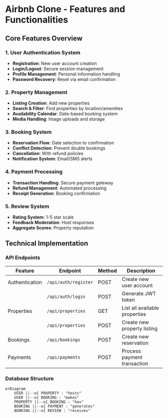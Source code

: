 # Airbnb Clone - Features and Functionalities

## Core Features Overview

### 1. User Authentication System
- **Registration**: New user account creation
- **Login/Logout**: Secure session management
- **Profile Management**: Personal information handling
- **Password Recovery**: Reset via email confirmation

### 2. Property Management
- **Listing Creation**: Add new properties
- **Search & Filter**: Find properties by location/amenities
- **Availability Calendar**: Date-based booking system
- **Media Handling**: Image uploads and storage

### 3. Booking System
- **Reservation Flow**: Date selection to confirmation
- **Conflict Detection**: Prevent double bookings
- **Cancellation**: With refund policies
- **Notification System**: Email/SMS alerts

### 4. Payment Processing
- **Transaction Handling**: Secure payment gateway
- **Refund Management**: Automated processing
- **Receipt Generation**: Booking confirmation

### 5. Review System
- **Rating System**: 1-5 star scale
- **Feedback Moderation**: Host responses
- **Aggregate Scores**: Property reputation

## Technical Implementation

### API Endpoints
| Feature          | Endpoint                 | Method | Description                     |
|------------------|--------------------------|--------|---------------------------------|
| Authentication   | `/api/auth/register`     | POST   | Create new user account         |
|                  | `/api/auth/login`        | POST   | Generate JWT token              |
| Properties       | `/api/properties`        | GET    | List all available properties   |
|                  | `/api/properties`        | POST   | Create new property listing     |
| Bookings         | `/api/bookings`          | POST   | Create new reservation          |
| Payments         | `/api/payments`          | POST   | Process payment transaction     |

### Database Structure
```mermaid
erDiagram
    USER ||--o{ PROPERTY : "hosts"
    USER ||--o{ BOOKING : "makes"
    PROPERTY ||--o{ BOOKING : "has"
    BOOKING ||--o{ PAYMENT : "generates"
    BOOKING ||--o{ REVIEW : "receives"
